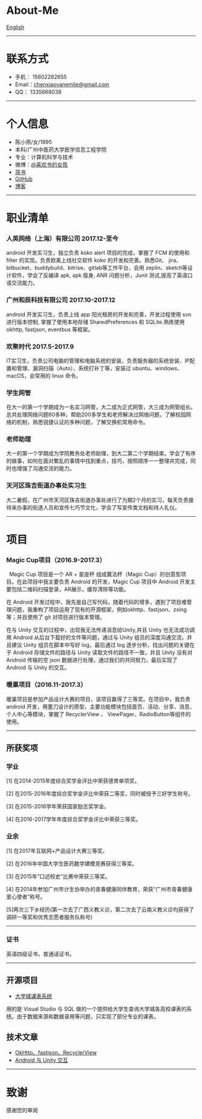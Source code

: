 # About-Me  

[English](https://github.com/chenxiaoyanemile/About-Me/blob/master/AboutMeEnglish.md)

---
# 联系方式

- 手机： 15602282655
- Email：chenxiaoyanemile@gmail.com 
- QQ：   1335668038
---

# 个人信息

 - 陈小燕/女/1995 
 - 本科/广州中医药大学医学信息工程学院 
 - 专业：计算机科学与技术
 - 微博：[@喜欢书的女孩](http://www.weibo.com/2956183361/profile?rightmod=1&wvr=6&mod=personinfo&is_all=1) 
 - [简书](https://www.jianshu.com/u/e07b6404358c) 
 - [GitHub](https://github.com/chenxiaoyanemile)
 - [博客](http://chenxiaoyanemile.github.io/)

---

# 职业清单

### 人英网络（上海）有限公司 2017.12-至今
android 开发实习生，独立负责 koko alert 项目的完成，掌握了 FCM 的使用和 filter 的实现。负责欧美上线社交软件 koko 的开发和完善。熟悉Git、 jira、bitbucket、buddybuild、bitrise、gitlab等工作平台，会用 zeplin、sketch等设计软件，学会了反编译 apk, apk 瘦身, ANR 问题分析，Junit 测试,提高了英语口语交流能力。

### 广州和辰科技有限公司 2017.10-2017.12
android 开发实习生，负责上线 app 阳光租房的开发和完善，开发过程使用 svn 进行版本控制, 掌握了使用本地存储 SharedPreferences 和 SQLite.熟练使用 okhttp, fastjson, eventbus 等框架。

### 欢聚时代 2017.5-2017.9 
IT实习生，负责公司电脑的管理和电脑系统的安装，负责服务器的系统安装、IP配置和管理、漏洞扫描（Auto）、系统打补丁等，安装过 ubuntu、windows、macOS，会常用的 linux 命令。

### 学生网管 
在大一的第一个学期成为一名实习网管，大二成为正式网管，大三成为网管组长。总共处理网络问题60多种，帮助200多学生和老师解决过网络问题，了解校园网络的机制，熟悉锐捷认证的多种问题，了解交换机常用命令。

### 老师助理 
大一的第一个学期成为学院教务处老师助理，到大二第二个学期结束。学会了有序的做事，如何在面对繁乱的事情中找到重点，技巧，按照顺序一一整理并完成，同时也增强了沟通交流的能力。
### 天河区珠吉街道办事处实习生 
大二暑假，在广州市天河区珠吉街道办事处进行了为期2个月的实习，每天负责接待来办事的街道人员和宣传七巧节文化，学会了写宣传类文档和待人礼仪。

---

# 项目
### Magic Cup项目（2016.9-2017.3） 
   Magic Cup 项目是一个 AR + 星座杯 组成魔法杯（Magic Cup）的创意型项目。在此项目中我主要负责 Android 的开发，Magic Cup 项目中 Android 开发主要包括二维码扫描登录，AR展示，缓存清除等功能。
   
   在 Android 开发过程中，我先是自己写代码，随着代码的增多，遇到了项目难管理问题，我重构了项目运用了现有的开源框架，例如okhttp、fastjson、zxing等；并且使用了 git 对项目进行版本管理。
   
   在与 Unity 交互的过程中，出现我无法传递消息给Unity,并且 Unity 也无法成功调用 Android 从后台下载好的文件等问题，通过与 Unity 组员的深度沟通交流，并且建议 Unity 组员在脚本中写好 log，最后通过 log 逐步分析，找出问题的关键在于 Android 存储文件的路径与 Unity 读取文件的路径不一致，并且 Unity 没有对 Android 传输的空 json 数据进行处理，通过我们的共同努力，最后实现了 Android 与 Unity 的交互。

### 暖巢项目（2016.11-2017.3） 

暖巢项目是参加产品设计大赛的项目，该项目赢得了三等奖。在项目中，我负责 android 开发，用墨刀设计的原型，主要功能模块包括首页、活动、分享、消息、个人中心等模块，掌握了 RecyclerView 、 ViewPager、RadioButton等组件的使用。

---

## 所获奖项

### 学业 
[1] 在2014-2015年度综合奖学金评比中荣获德育单项奖。

[2] 在2015-2016年度综合奖学金评比中荣获二等奖，同时被授予三好学生称号。

[3] 在2015-2016学年荣获国家励志奖学金。

[4] 在2016-2017学年年度综合奖学金评比中荣获三等奖。


### 业余 

[1] 在2017年互联网+产品设计大赛三等奖。

[2] 在2016年中国大学生医药数学建模竞赛获得三等奖。

[3] 在2015年“口述校史”比赛中荣获三等奖。

[4] 在2014年参加广州市计生协举办的青春健康同伴教育，荣获“广州市青春健康爱心使者”称号。

[5]两次三下乡经历(第一次去了广西义教义诊，第二次去了云南义教义诊均获得了调研一等奖和优秀志愿者服务队称号)

---

### 证书


英语四级证书，普通话证书。

---

## 开源项目

 - [大学城课表系统](https://github.com/chenxiaoyanemile/UniversityScheduleManagmentSystem) 
 
 用的是 Visual Studio 与 SQL 做的一个提供给大学生查询大学城各高校课表的系统。由于数据来源和数据录用等问题，只实现了部分专业的课表。


## 技术文章

 - [OkHttp、fastjson、RecyclerView](http://www.jianshu.com/p/4f610604e59b)
 - [Android 与 Unity 交互](http://www.jianshu.com/p/e3c47d66a882)


---

# 致谢
感谢您的审阅

